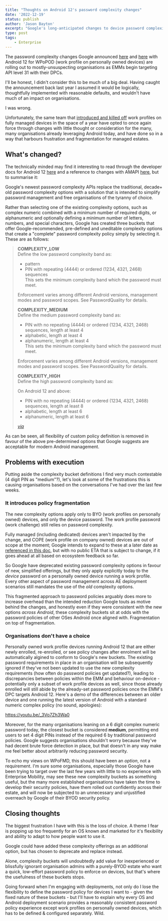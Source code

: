 ```yaml
---
title: "Thoughts on Android 12's password complexity changes"
date: '2022-12-19'
status: publish
author: 'Jason Bayton'
excerpt: "Google's long-anticipated changes to device password complexity requirements for BYOD devices are here, and they're frustrating."
type: post
tags:
    - Enterprise
---
```


The password complexity changes Google announced [here](https://blog.google/products/android-enterprise/android-12-developer-preview/) and [here](https://developer.android.com/work/versions/android-12#work) with Android 12 for WPoPOD (work profile on personally owned devices) are rolling out to mostly-unsuspecting organisations as EMMs begin targeting API level 31 with their DPCs. 

I'll be honest, I didn't consider this to be much of a big deal. Having caught the announcement back last year I assumed it would be logically, thoughtfully implemented with reasonable defaults, and wouldn't have much of an impact on organisations.

I was wrong. 

Unfortunately, the same team that [introduced and killed off](https://bayton.org/blog/2020/02/android-enterprise-in-11-google-reduces-visibility-and-control-with-cope-to-bolster-privacy/) work profiles on fully managed devices in the space of a year have opted to once again force through changes with little thought or consideration for the many, many organisations already leveraging Android today, and have done so in a way that harbours frustration and fragmentation for managed estates.

## What's changed?

The technically minded may find it interesting to read through the developer docs for Android 12 [here](https://developer.android.com/reference/android/app/admin/DevicePolicyManager#setRequiredPasswordComplexity(int)) and a reference to changes with AMAPI [here](https://developers.google.com/android/management/reference/rest/v1/PasswordRequirements#passwordquality), but to summarise it:

Google's newest password complexity APIs replace the traditional, decade+ old password complexity options with a solution that is intended to simplify password management and free organisations of the tyranny of choice.

Rather than selecting one of the existing complexity options, such as complex numeric combined with a minimum number of required digits, or alphanumeric and optionally defining a minimum number of letters, numbers, and special characters, Google has created three buckets that offer Google-recommended, pre-defined and uneditable complexity options that create a "complete" password complexity policy simply by selecting it. These are as follows:

> **COMPLEXITY_LOW**  
> Define the low password complexity band as:
> - pattern
> - PIN with repeating (4444) or ordered (1234, 4321, 2468) sequences  
> This sets the minimum complexity band which the password must meet.
> 
> Enforcement varies among different Android versions, management modes and password scopes. See PasswordQuality for details.
> 
> **COMPLEXITY_MEDIUM**  
> Define the medium password complexity band as:
> - PIN with no repeating (4444) or ordered (1234, 4321, 2468) sequences, length at least 4
> - alphabetic, length at least 4
> - alphanumeric, length at least 4  
> This sets the minimum complexity band which the password must meet.
> 
> Enforcement varies among different Android versions, management modes and password scopes. See PasswordQuality for details.
> 
> **COMPLEXITY_HIGH**  
> Define the high password complexity band as:
> 
> On Android 12 and above:
> - PIN with no repeating (4444) or ordered (1234, 4321, 2468) sequences, length at least 8
> - alphabetic, length at least 6
> - alphanumeric, length at least 6
> 
> _[via](https://developers.google.com/android/management/reference/rest/v1/PasswordRequirements#passwordquality)_

As can be seen, all flexibility of custom policy definition is removed in favour of the above pre-determined options that Google suggests are acceptable for modern Android management.

## Problems with execution

Putting aside the complexity bucket definitions I find very much contestable (4 digit PIN as "medium"?), let's look at some of the frustrations this is causing organisations based on the conversations I've had over the last few weeks.

### It introduces policy fragmentation

The new complexity options apply only to BYO (work profiles on personally owned) devices, and only the device password. The work profile password (work challenge) still relies on password complexity. 

Fully managed (including dedicated) devices aren't impacted by the change, and COPE (work profile on company owned) devices are out of scope at the moment; Google intends to expand to these at a later date as [referenced in this doc](https://cdn.bayton.org/download/doc/ae-general/simplifying_password_quality_in_android_12.pdf), but with no public ETA that is subject to change, if it goes ahead at all based on ecosystem feedback so far. 

So Google have deprecated existing password complexity options in favour of new, simplified offerings, but they only apply explicitly today to the _device_ password on a personally owned device running a work profile. Every other aspect of password management across AE deployment scenarios still mandates the use of the _old_ complexity options.

This fragmented approach to password policies arguably does more to increase overhead than the intended reduction Google touts as motive behind the changes, and honestly even if they were consistent with the new options _across Android_, these complexity buckets sit at odds with the password policies of other OSes Android once aligned with. Fragmentation on top of fragmentation.

### Organisations don't have a choice

Personally owned work profile devices running Android 12 that are either newly enrolled, re-enrolled, or see policy changes after enrolment will be automatically algined to conform to Google's new buckets. The existing password requirements in place in an organisation will be subsequently ignored if they've not been updated to use the new complexity requirements (how often do password policies get updated?), leading to discrepancies between policies within the EMM and behaviour on-device - potentially only a subset of work profile devices as well, since those already enrolled will still abide by the already-set password policies once the EMM's DPC targets Android 12. Here's a demo of the differences between an older device and one running the latest version of Android with a standard numeric complex policy (no sound, apologies): 

https://youtu.be/_3Vo7Zh3Wa0

Moreover, for the many organisations leaning on a 6 digit complex numeric password today, the closest bucket is considered **medium**, permitting end users to set 4 digit PINs instead of the required 6 by traditional password policies. Google suggests organisations shouldn't worry because they've had decent brute force detection in place, but that doesn't in any way make me feel better about arbitrarily reducing password security.

To echo my views on WPoFMD, this should have been an _option_, not a requirement. I'm sure some organisations, especially those Google have been trying to target over the last few years with little to no experience with Enterprise Mobility, may see these new complexity buckets as something useful, but the many more established organisations have taken the time to develop their security policies, have them rolled out confidently across their estate, and will now be subjected to an unnecessary and unjustified overreach by Google of their BYOD security policy. 

## Closing thoughts

The biggest frustration I have with this is the loss of choice. A theme I fear is popping up too frequently for an OS known and marketed for it's flexibility and ability to adapt to how people want to use it. 

Google could have added these complexity offerings as an additional option, but has chosen to deprecate and replace instead.

Alone, complexity buckets will undoubtedly add value for inexperienced or blissfully ignorant organisation admins with a purely-BYOD estate who want a quick, low-effort password policy to enforce on devices, but that's where the usefulness of these buckets stops.

Going forward when I'm engaging with deployments, not only do I lose the flexibility to define the password policy for devices I want to - given the fixed nature of these buckets - but I'll have to explain why every OS and Android deployment scenario provides a reasonably consistent password policy experience except work profiles on personally owned devices, which has to be defined & configured separately. Wild.